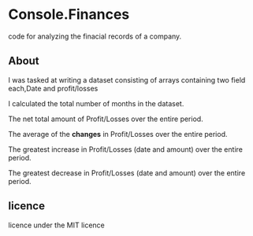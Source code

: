 # Console.Finances

code for analyzing the finacial records of a company.

## About

I was tasked at writing a dataset consisting of arrays containing two field each,Date and profit/losses

I calculated the total number of months in the dataset.

The net total amount of Profit/Losses over the entire period.

The average of the **changes** in Profit/Losses over the entire period.

The greatest increase in Profit/Losses (date and amount) over the entire period.

The greatest decrease in Profit/Losses (date and amount) over the entire period.

## licence

licence under the MIT licence 


